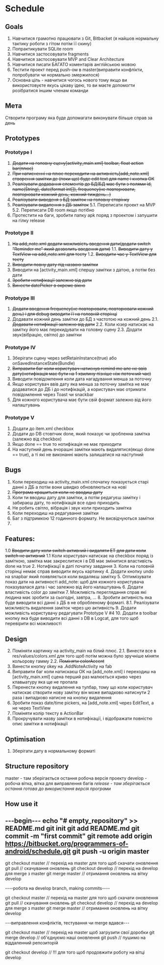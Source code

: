 # Schedule
## Goals
1. Навчитися грамотно працювати з Git, Bitbacket (я найшов нормальну тактику роботи з гітом потім її скину)
2. Попрактикувати SQLite room
3. Навчитися застосовувати fragments
4. Навчитися застосовувати MVP and Clear Architecture
5. Навчитися писати БАГАТО коментарів англійською мовою
6. Тестити проект перед push-ом в master(виправити конфлікти, попробувати чи нормально змержилося)
7. Основна ціль - навчитися чогось нового тому якщо ви використовуєте якусь цікаву ідею, то ви маєте допомогти розібратися іншим членам команди


## Мета

Cтворити програму яка буде допомагати виконувати більше справ за день 


## Prototypes

### Prototype I
1. ~~Додати на головну сцену[activity_main.xml] toolbar, float action bar(плюс)~~
2. ~~При натисненні на плюс переходити на активність[add_note.xml] створення замітки де (поки що) буде edit text для name і кнопка ОК~~
3. ~~Реалізувати додавання елементів до БД(БД має бути з полями id, name(String), date(format int[]), frequency(не повторювати, повторювати кожний день, кожний тиждень...)~~
4. ~~Реалізувати виведеня з БД заміток на головну сторінку~~
5. ~~Реалізувати видалення з ДБ заміток~~
5.1. Переписати проект на MVP
5.2. Переписати DB room якщо потібно
6. Протестити на баги, зробити папку apk поряд з проектом і запушити на гілку release 

### Prototype II
1. ~~На add_note.xml додати можливість введення дати(додати switch "Reminder me" який дозволить введення дати)~~ 
1.1. ~~Виводити дату у TextView на add_note.xml для тесту~~
1.2. ~~Виводити час у TextView для тесту~~
2. ~~Виводити повну дату під назвою замітки~~
3. Виводити на [activity_main.xml] спершу замітки з датою, а потім без дати
4. ~~Зробити нотифікації залежно від дати~~
5. ~~Винести datePicker в окреме вікно~~

### Prototype III
1. ~~Додати введення frequency(не повторювати, повторювати кожний день) і для debug виводити її на головній сторінці~~
2. Додавати кожний день замітки до БД з частотою на кожний день
2.1. ~~Додавати нотифікації залежно від дати~~ 
2.2. Коли юзер натискає на замітку його має перекидувати на головну сцену
2.3. Додати звук(вібрацію, світло) до замітки

### Prototype IV
1. Зберігати сцену через setRetainInstance(true) або onSavedInstanceState(Bundle)
2. ~~Виправити баг коли користувач натиснув remind me але не ввів дату(нотифікація має бути на 1 хвилину пізніше ніж поточний час)~~
3. Виводити повідомлення коли дата нагадування менша за поточну
4. Якщо користувач ввів дату яка менша за поточну замітка не має додаватися до ДБ і до нотифікацій, а користувач має отримати повідомлення через Toast чи snaсkbar
5. Для кожного користувача має бути свій формат залежно від його налаштувань

### Prototype V
1. Додати до item.xml checkbox
2. Додати до DB стовпчик done, який показує чи зробленна замітка (залежно від checkbox)
3. Якщо done == true то нотифікація не має приходити
4. На наступний день вчорашні замітки мають видалятися(якщо done == true), а ті які не виконанні мають залишатися на наступний


## Bugs
1. Коли переходиш на activity_main.xml спочатку показується старі данні з ДБ а потім вони швидко обновляються на нові
2. ~~Програма крашиться коли не вводиш дату~~
3. Коли ти вводиш дату для замітки, а потім редагуєш замітку і забираєш дату, то нотифікація все одно приходить
4. Не робить світло, вібрація і звук коли приходить замітка
5. Коли переходиш на редагування замітки 
6. Баг з підтримкою 12 годинного форматy. Не висвідчуються замітки
7.

## Features:
1.0 ~~Вводити дату коли switch активний і видаляти ET для дати коли switch не активний~~
1.1 Коли користувач натискає на checkbox поряд із заміткою, замітка має закреслитися і в DB має змінитися властивість done на true
2. Нотифікації в даті початку завдання
3. Коли на головній сторінці немає справ виводити якусь картинку
4. Додати кнопку undo на snapbar який появляється коли видаляєш замітку
5. Оптимізувати показ дати на активності add_note: щоб для кожного користувача показувалася дата і час залежно від його налаштувань
6. Додати властивість color до замітки
7. Можливість переглядання справ які людина має зробити за сьогодні, завтра, ...
8. Зробити активність яка буде виводити всі данні з ДБ в не обробленому форматі.
8.1. Реалізувати можливість видалення заміток через цю активність
9. Додати можливість користувачу редагувати Prototype V #4
10. Додати в toolbar кнопку яка буде виводити всі данні з DB в Logcat, для того щоб перевірити всі можливості

## Design
2. Поміняти картинку на activity_main на білий плюс. 
2.1. Винести все в res/values/colors.xml для того щоб потім можна було зручніше міняти кольорову гамму
2.2. ~~Поміняти colorAccent~~
3. Винести кнопку okey на .AddNoteActivity на fab 
4. Виправити баг коли натискаєш ОК на [add_note.xml] і переходиш на [activity_main.xml] сцена перший раз малюється криво через клавыатуру яка ще не пропала
5. Перенести кнопку видалення на тулбар, тому що коли користувач натискає створити нову замітку він може випадково натиснути 2 раза і випадково натисне на кнопку видалення
6. Зробити показ date/time pickers, на [add_note.xml] через EditText, а не через TextView
7. Поміняти колір тексту в ActionBar
8. Прокручувати назву замітки в нотифікації, і відображати повністю опис замітки в нотифікації

## Optimisation
1. Зберігати дату в нормальному форматі




## Structure repository
master - там зберігається остання робоча версія проекту
develop - робоча вітка, вітка для виправлення багів
*release - там зберігається остання готова до використання версія програми*

## How use it
---begin---
echo "# empty_repository" >> README.md
git init
git add README.md
git commit -m "first commit"
git remote add origin https://bitbucket.org/programmers-of-android/schedule.git
git push -u origin master
-----------

git checkout master     // перехід на master для того щоб скачати оновлення
git pull                // скачування оновлень
git checkout develop    // перехід на develop для merge з master
git merge master        // отримання оновлень на вітку develop


----робота на develop branch, making commits----

git checkout master     // перехід на master для того щоб скачати оновлення
git pull                // скачування оновлень
git checkout develop    // перехід на develop для merge з master
git merge master        // отримання оновлень на вітку develop

---виправлення конфліктів, тестування чи merge вдався---

git checkout master     // перехід на master щоб загрузити свої доробки
git merge develop       // об'єднуємо наші оновлення
git push                // пушимо на віддаленний репозиторій


git checkout develop    // !!! для того щоб продовжити роботу на вітці develop
